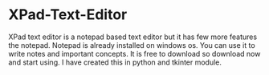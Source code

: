 # XPad-Text-Editor
XPad text editor is a notepad based text editor but it has few more features the notepad. Notepad is already installed on windows os. You can use it to write notes and important concepts. It is free to download so download now and start using. I have created this in python and tkinter module. 
